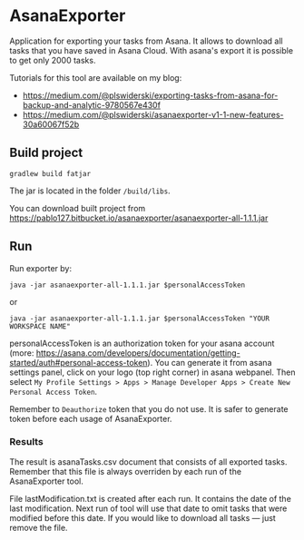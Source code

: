 # AsanaExporter
Application for exporting your tasks from Asana. It allows to download all tasks that you have saved in Asana Cloud. With asana's export it is possible to get only 2000 tasks.

Tutorials for this tool are available on my blog: 
* https://medium.com/@plswiderski/exporting-tasks-from-asana-for-backup-and-analytic-9780567e430f
* https://medium.com/@plswiderski/asanaexporter-v1-1-new-features-30a60067f52b

## Build project
`gradlew build fatjar`

The jar is located in the folder `/build/libs`.

You can download built project from https://pablo127.bitbucket.io/asanaexporter/asanaexporter-all-1.1.1.jar

## Run
Run exporter by:

`java -jar asanaexporter-all-1.1.1.jar $personalAccessToken`

or

`java -jar asanaexporter-all-1.1.1.jar $personalAccessToken "YOUR WORKSPACE NAME"`

personalAccessToken is an authorization token for your asana account (more: https://asana.com/developers/documentation/getting-started/auth#personal-access-token). You can generate it from asana settings panel, click on your logo (top right corner) in asana webpanel. Then select `My Profile Settings > Apps > Manage Developer Apps > Create New Personal Access Token`. 

Remember to `Deauthorize` token that you do not use. It is safer to generate token before each usage of AsanaExporter.

### Results
The result is asanaTasks.csv document that consists of all exported tasks. Remember that this file is always overriden by each run of the AsanaExporter tool.

File lastModification.txt is created after each run. It contains the date of the last modification. Next run of tool will use that date to omit tasks that were modified before this date. If you would like to download all tasks — just remove the file.

